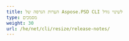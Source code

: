 ```yaml
---
title: הערות הגרסה של Aspose.PSD CLI לשינוי גודל
type: מסמכים
weight: 30
url: /he/net/cli/resize/release-notes/
---
```

